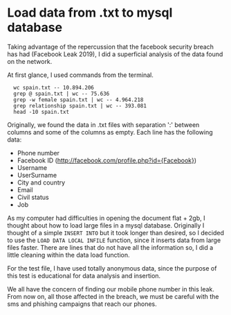 # Load data from .txt to mysql database

Taking advantage of the repercussion that the facebook security breach has had (Facebook Leak 2019), I did a superficial analysis of the data found on the network.

At first glance, I used commands from the terminal. 

```
  wc spain.txt -- 10.894.206
  grep @ spain.txt | wc -- 75.636
  grep -w female spain.txt | wc -- 4.964.218
  grep relationship spain.txt | wc -- 393.081
  head -10 spain.txt
```

Originally, we found the data in .txt files with separation ':' between columns and some of the columns as empty. Each line has the following data:
- Phone number
- Facebook ID (http://facebook.com/profile.php?id={Facebook})
- Username
- UserSurname
- City and country
- Email
- Civil status
- Job

As my computer had difficulties in opening the document flat + 2gb, I thought about how to load large files in a mysql database.
Originally I thought of a simple ```INSERT INTO``` but it took longer than desired, so I decided to use the ```LOAD DATA LOCAL INFILE``` function, since it inserts data from large files faster. There are lines that do not have all the information so, I did a little cleaning within the data load function.

For the test file, I have used totally anonymous data, since the purpose of this test is educational for data analysis and insertion. 

We all have the concern of finding our mobile phone number in this leak. From now on, all those affected in the breach, we must be careful with the sms and phishing campaigns that reach our phones. 
